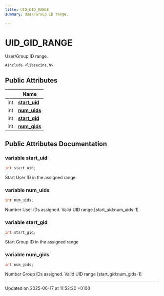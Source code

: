 ```yaml
---
title: UID_GID_RANGE
summary: User/Group ID range. 

---
```


# UID_GID_RANGE



User/Group ID range. 


`#include <libsecins.h>`

## Public Attributes

|                | Name           |
| -------------- | -------------- |
| int | **[start_uid](struct_u_i_d___g_i_d___r_a_n_g_e.md#variable-start-uid)**  |
| int | **[num_uids](struct_u_i_d___g_i_d___r_a_n_g_e.md#variable-num-uids)**  |
| int | **[start_gid](struct_u_i_d___g_i_d___r_a_n_g_e.md#variable-start-gid)**  |
| int | **[num_gids](struct_u_i_d___g_i_d___r_a_n_g_e.md#variable-num-gids)**  |

## Public Attributes Documentation

### variable start_uid

```cpp
int start_uid;
```


Start User ID in the assigned range 


### variable num_uids

```cpp
int num_uids;
```


Number User IDs assigned. Valid UID range [start_uid:num_uids-1] 


### variable start_gid

```cpp
int start_gid;
```


Start Group ID in the assigned range 


### variable num_gids

```cpp
int num_gids;
```


Number Group IDs assigned. Valid UID range [start_gid:num_gids-1] 


-------------------------------

Updated on 2025-06-17 at 11:52:20 +0100